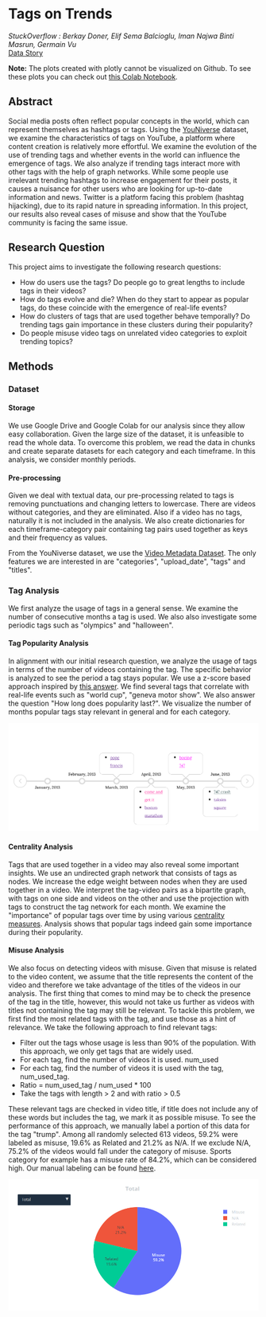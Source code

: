 # Tags on Trends

*StuckOverflow : Berkay Doner, Elif Sema Balcioglu, Iman Najwa Binti Masrun, Germain Vu*  
[Data Story](https://germouche.github.io/stuckoverflow/)

**Note:** The plots created with plotly cannot be visualized on Github. To see these plots you can check out [this Colab Notebook](https://colab.research.google.com/drive/1etvJn7VhPSU-udxqV9bkNbyXWbLqd3if?usp=sharing).

## Abstract 
  
Social media posts often reflect popular concepts in the world, which can represent themselves as hashtags or tags. Using the [YouNiverse](https://zenodo.org/record/4650046#.Y3gE2nbMJPY) dataset, we examine the characteristics of tags on YouTube, a platform where content creation is relatively more effortful. We examine the evolution of the use of trending tags and whether events in the world can influence the emergence of tags. We also analyze if trending tags interact more with other tags with the help of graph networks. While some people use irrelevant trending hashtags to increase engagement for their posts, it causes a nuisance for other users who are looking for up-to-date information and news. Twitter is a platform facing this problem (hashtag hijacking), due to its rapid nature in spreading information. In this project, our results also reveal cases of misuse and show that the YouTube community is facing the same issue.

## Research Question
This project aims to investigate the following research questions:

* How do users use the tags? Do people go to great lengths to include tags in their videos?
* How do tags evolve and die? When do they start to appear as popular tags, do these coincide with the emergence of real-life events? 
* How do clusters of tags that are used together behave temporally? Do trending tags gain importance in these clusters during their popularity?
* Do people misuse video tags on unrelated video categories to exploit trending topics?   

## Methods

### Dataset
#### Storage

We use Google Drive and Google Colab for our analysis since they allow easy collaboration. Given the large size of the dataset, it is unfeasible to read the whole data. To overcome this problem, we read the data in chunks and create separate datasets for each category and each timeframe. In this analysis, we consider monthly periods.

#### Pre-processing

Given we deal with textual data, our pre-processing related to tags is removing punctuations and changing letters to lowercase. There are videos without categories, and they are eliminated. Also if a video has no tags, naturally it is not included in the analysis. We also create dictionaries for each timeframe-category pair containing tag pairs used together as keys and their frequency as values.

From the YouNiverse dataset, we use the [Video Metadata Dataset](https://github.com/epfl-dlab/YouNiverse#video-metadata). The only features we are interested in are "categories", "upload_date", "tags" and "titles".  

### Tag Analysis

We first analyze the usage of tags in a general sense. We examine the number of consecutive months a tag is used. We also also investigate some periodic tags such as "olympics" and "halloween". 

#### Tag Popularity Analysis

In alignment with our initial research question, we analyze the usage of tags in terms of the number of videos containing the tag. The specific behavior is analyzed to see the period a tag stays popular. We use a z-score based approach inspired by [this answer](https://stackoverflow.com/a/826509). We find several tags that correlate with real-life events such as "world cup", "geneva motor show". We also answer the question "How long does popularity last?". We visualize the number of months popular tags stay relevant in general and for each category.

![Timeline](https://raw.githubusercontent.com/epfl-ada/ada-2022-project-stuckoverflow/main/figures/timeline.PNG)

#### Centrality Analysis

Tags that are used together in a video may also reveal some important insights. We use an undirected graph network that consists of tags as nodes. We increase the edge weight between nodes when they are used together in a video. We interpret the tag-video pairs as a bipartite graph, with tags on one side and videos on the other and use the projection with tags to construct the tag network for each month. We examine the "importance" of popular tags over time by using various [centrality measures](https://en.wikipedia.org/wiki/Centrality). Analysis shows that popular tags indeed gain some importance during their popularity.

#### Misuse Analysis

We also focus on detecting videos with misuse. Given that misuse is related to the video content, we assume that the title represents the content of the video and therefore we take advantage of the titles of the videos in our analysis. The first thing that comes to mind may be to check the presence of the tag in the title, however, this would not take us further as videos with titles not containing the tag may still be relevant. To tackle this problem, we first find the most related tags with the tag, and use those as a hint of relevance.
We take the following approach to find relevant tags:

- Filter out the tags whose usage is less than 90% of the population. With this approach, we only get tags that are widely used.
- For each tag, find the number of videos it is used. num_used
- For each tag, find the number of videos it is used with the tag, num_used_tag.
- Ratio = num_used_tag / num_used * 100
- Take the tags with length > 2 and with ratio > 0.5

These relevant tags are checked in video title, if title does not include any of these words but includes the tag, we mark it as possible misuse. To see the performance of this approach, we manually label a portion of this data for the tag "trump". Among all randomly selected 613 videos, 59.2% were labeled as misuse, 19.6% as Related and 21.2% as N/A. If we exclude N/A, 75.2% of the videos would fall under the category of misuse. Sports category for example has a misuse rate of 84.2%, which can be considered high. Our manual labeling can be found [here](https://docs.google.com/spreadsheets/d/1cK55fl4xL9sktpDxsKsMGiQ0cb6Nw_bDg4K7s_CbfGE/edit?usp=sharing).

![Label](https://raw.githubusercontent.com/epfl-ada/ada-2022-project-stuckoverflow/main/figures/total_labeling.PNG)
